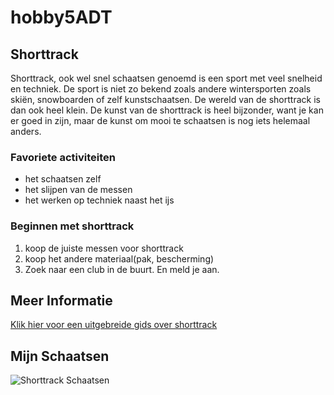 # hobby5ADT
## Shorttrack
Shorttrack, ook wel snel schaatsen genoemd is een sport met veel snelheid en techniek. De sport is niet zo bekend zoals andere wintersporten zoals skiën, snowboarden of zelf kunstschaatsen. De wereld van de shorttrack is dan ook heel klein. De kunst van de shorttrack is heel bijzonder, want je kan er goed in zijn, maar de kunst om mooi te schaatsen is nog iets helemaal anders.
### Favoriete activiteiten
* het schaatsen zelf
* het slijpen van de messen
* het werken op techniek naast het ijs
### Beginnen met shorttrack
1. koop de juiste messen voor shorttrack
2. koop het andere materiaal(pak, bescherming)
3. Zoek naar een club in de buurt. En meld je aan.
## **Meer Informatie**
[Klik hier voor een uitgebreide gids over shorttrack](https://www.isu.org/short-track)

## **Mijn Schaatsen**
![Shorttrack Schaatsen](https://upload.wikimedia.org/wikipedia/commons/3/3e/Short_track_speed_skating_pictogram.svg)
